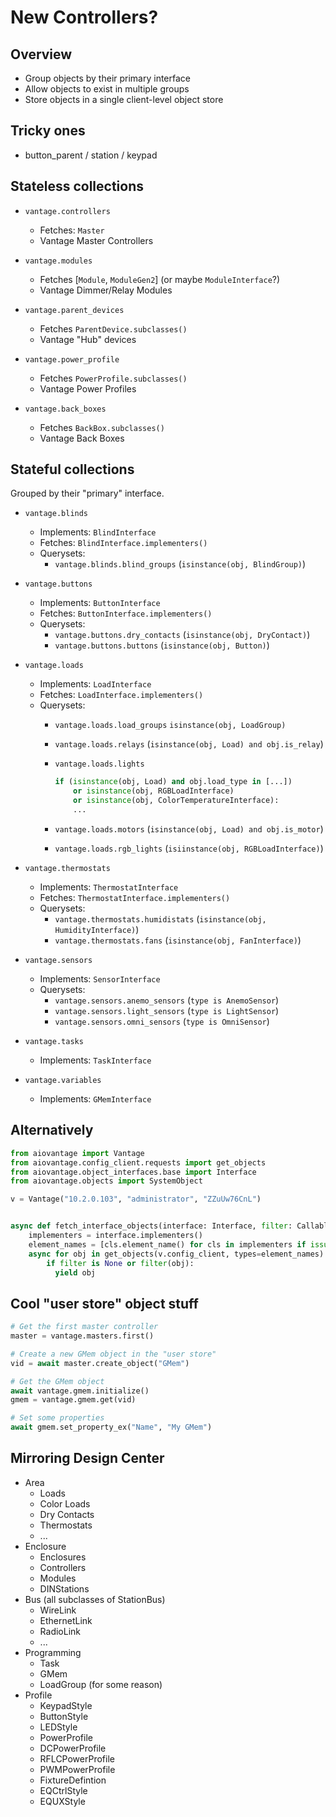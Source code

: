 # New Controllers?

## Overview

- Group objects by their primary interface
- Allow objects to exist in multiple groups
- Store objects in a single client-level object store

## Tricky ones

- button_parent / station / keypad

## Stateless collections

- `vantage.controllers`
  - Fetches: `Master`
  - Vantage Master Controllers

- `vantage.modules`
  - Fetches [`Module`, `ModuleGen2`] (or maybe `ModuleInterface`?)
  - Vantage Dimmer/Relay Modules

- `vantage.parent_devices`
  - Fetches `ParentDevice.subclasses()`
  - Vantage "Hub" devices

- `vantage.power_profile`
  - Fetches `PowerProfile.subclasses()`
  - Vantage Power Profiles

- `vantage.back_boxes`
  - Fetches `BackBox.subclasses()`
  - Vantage Back Boxes

## Stateful collections

Grouped by their "primary" interface.

- `vantage.blinds`
  - Implements: `BlindInterface`
  - Fetches: `BlindInterface.implementers()`
  - Querysets:
    - `vantage.blinds.blind_groups` (`isinstance(obj, BlindGroup)`)

- `vantage.buttons`
  - Implements: `ButtonInterface`
  - Fetches: `ButtonInterface.implementers()`
  - Querysets:
    - `vantage.buttons.dry_contacts` (`isinstance(obj, DryContact)`)
    - `vantage.buttons.buttons` (`isinstance(obj, Button)`)

- `vantage.loads`
  - Implements: `LoadInterface`
  - Fetches: `LoadInterface.implementers()`
  - Querysets:
    - `vantage.loads.load_groups` `isinstance(obj, LoadGroup)`
    - `vantage.loads.relays` (`isinstance(obj, Load) and obj.is_relay`)
    - `vantage.loads.lights`

      ```python
      if (isinstance(obj, Load) and obj.load_type in [...])
          or isinstance(obj, RGBLoadInterface)
          or isinstance(obj, ColorTemperatureInterface):
          ...
      ```

    - `vantage.loads.motors` (`isinstance(obj, Load) and obj.is_motor`)
    - `vantage.loads.rgb_lights` (`isiinstance(obj, RGBLoadInterface)`)

- `vantage.thermostats`
  - Implements: `ThermostatInterface`
  - Fetches: `ThermostatInterface.implementers()`
  - Querysets:
    - `vantage.thermostats.humidistats` (`isinstance(obj, HumidityInterface)`)
    - `vantage.thermostats.fans` (`isinstance(obj, FanInterface)`)

- `vantage.sensors`
  - Implements: `SensorInterface`
  - Querysets:
    - `vantage.sensors.anemo_sensors` (`type is AnemoSensor`)
    - `vantage.sensors.light_sensors` (`type is LightSensor`)
    - `vantage.sensors.omni_sensors` (`type is OmniSensor`)

- `vantage.tasks`
  - Implements: `TaskInterface`

- `vantage.variables`
  - Implements: `GMemInterface`

## Alternatively

```python
from aiovantage import Vantage
from aiovantage.config_client.requests import get_objects
from aiovantage.object_interfaces.base import Interface
from aiovantage.objects import SystemObject

v = Vantage("10.2.0.103", "administrator", "ZZuUw76CnL")


async def fetch_interface_objects(interface: Interface, filter: Callable[[Any], bool] = None):
    implementers = interface.implementers()
    element_names = [cls.element_name() for cls in implementers if issubclass(cls, SystemObject)]
    async for obj in get_objects(v.config_client, types=element_names):
        if filter is None or filter(obj):
          yield obj

```

## Cool "user store" object stuff

```python
# Get the first master controller
master = vantage.masters.first()

# Create a new GMem object in the "user store"
vid = await master.create_object("GMem")

# Get the GMem object
await vantage.gmem.initialize()
gmem = vantage.gmem.get(vid)

# Set some properties
await gmem.set_property_ex("Name", "My GMem")
```

## Mirroring Design Center

- Area
  - Loads
  - Color Loads
  - Dry Contacts
  - Thermostats
  - ...
- Enclosure
  - Enclosures
  - Controllers
  - Modules
  - DINStations
- Bus (all subclasses of StationBus)
  - WireLink
  - EthernetLink
  - RadioLink
  - ...
- Programming
  - Task
  - GMem
  - LoadGroup (for some reason)
- Profile
  - KeypadStyle
  - ButtonStyle
  - LEDStyle
  - PowerProfile
  - DCPowerProfile
  - RFLCPowerProfile
  - PWMPowerProfile
  - FixtureDefintion
  - EQCtrlStyle
  - EQUXStyle
